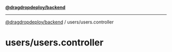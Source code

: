 [**@dragdropdeploy/backend**](../../README.md)

***

[@dragdropdeploy/backend](../../README.md) / users/users.controller

# users/users.controller
